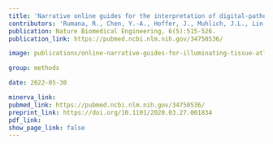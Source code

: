 ```yaml
---
title: 'Narrative online guides for the interpretation of digital-pathology images and tissue-atlas data.'
contributors: 'Rumana, R., Chen, Y.-A., Hoffer, J., Muhlich, J.L., Lin, J.-R., Krueger, R., Pfister, H., Mitchell, R., Santagata, S., & Sorger, P. K. (2022).'
publication: Nature Biomedical Engineering, 6(5):515-526.
publication_link: https://pubmed.ncbi.nlm.nih.gov/34750536/

image: publications/online-narrative-guides-for-illuminating-tissue-atlas-data-and-digital-pathology-images.PNG

group: methods

date: 2022-05-30

minerva_link:
pubmed_link: https://pubmed.ncbi.nlm.nih.gov/34750536/
preprint_link: https://doi.org/10.1101/2020.03.27.001834
pdf_link:
show_page_link: false
---
```

